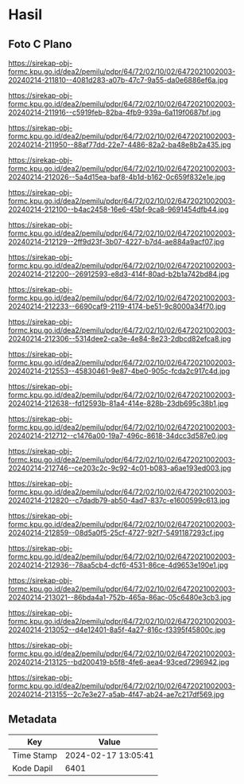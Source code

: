 # Hasil

## Foto C Plano

https://sirekap-obj-formc.kpu.go.id/dea2/pemilu/pdpr/64/72/02/10/02/6472021002003-20240214-211810--4081d283-a07b-47c7-9a55-da0e6886ef6a.jpg

https://sirekap-obj-formc.kpu.go.id/dea2/pemilu/pdpr/64/72/02/10/02/6472021002003-20240214-211916--c5919feb-82ba-4fb9-939a-6a119f0687bf.jpg

https://sirekap-obj-formc.kpu.go.id/dea2/pemilu/pdpr/64/72/02/10/02/6472021002003-20240214-211950--88af77dd-22e7-4486-82a2-ba48e8b2a435.jpg

https://sirekap-obj-formc.kpu.go.id/dea2/pemilu/pdpr/64/72/02/10/02/6472021002003-20240214-212026--5a4d15ea-baf8-4b1d-b162-0c659f832e1e.jpg

https://sirekap-obj-formc.kpu.go.id/dea2/pemilu/pdpr/64/72/02/10/02/6472021002003-20240214-212100--b4ac2458-16e6-45bf-9ca8-9691454dfb44.jpg

https://sirekap-obj-formc.kpu.go.id/dea2/pemilu/pdpr/64/72/02/10/02/6472021002003-20240214-212129--2ff9d23f-3b07-4227-b7d4-ae884a9acf07.jpg

https://sirekap-obj-formc.kpu.go.id/dea2/pemilu/pdpr/64/72/02/10/02/6472021002003-20240214-212200--26912593-e8d3-414f-80ad-b2b1a742bd84.jpg

https://sirekap-obj-formc.kpu.go.id/dea2/pemilu/pdpr/64/72/02/10/02/6472021002003-20240214-212233--6690caf9-2119-4174-be51-9c8000a34f70.jpg

https://sirekap-obj-formc.kpu.go.id/dea2/pemilu/pdpr/64/72/02/10/02/6472021002003-20240214-212306--5314dee2-ca3e-4e84-8e23-2dbcd82efca8.jpg

https://sirekap-obj-formc.kpu.go.id/dea2/pemilu/pdpr/64/72/02/10/02/6472021002003-20240214-212553--45830461-9e87-4be0-905c-fcda2c917c4d.jpg

https://sirekap-obj-formc.kpu.go.id/dea2/pemilu/pdpr/64/72/02/10/02/6472021002003-20240214-212638--fd12593b-81a4-414e-828b-23db695c38b1.jpg

https://sirekap-obj-formc.kpu.go.id/dea2/pemilu/pdpr/64/72/02/10/02/6472021002003-20240214-212712--c1476a00-19a7-496c-8618-34dcc3d587e0.jpg

https://sirekap-obj-formc.kpu.go.id/dea2/pemilu/pdpr/64/72/02/10/02/6472021002003-20240214-212746--ce203c2c-9c92-4c01-b083-a6ae193ed003.jpg

https://sirekap-obj-formc.kpu.go.id/dea2/pemilu/pdpr/64/72/02/10/02/6472021002003-20240214-212820--c7dadb79-ab50-4ad7-837c-e1600599c613.jpg

https://sirekap-obj-formc.kpu.go.id/dea2/pemilu/pdpr/64/72/02/10/02/6472021002003-20240214-212859--08d5a0f5-25cf-4727-92f7-5491187293cf.jpg

https://sirekap-obj-formc.kpu.go.id/dea2/pemilu/pdpr/64/72/02/10/02/6472021002003-20240214-212936--78aa5cb4-dcf6-4531-86ce-4d9653e190e1.jpg

https://sirekap-obj-formc.kpu.go.id/dea2/pemilu/pdpr/64/72/02/10/02/6472021002003-20240214-213021--86bda4a1-752b-465a-86ac-05c6480e3cb3.jpg

https://sirekap-obj-formc.kpu.go.id/dea2/pemilu/pdpr/64/72/02/10/02/6472021002003-20240214-213052--d4e12401-8a5f-4a27-816c-f3395f45800c.jpg

https://sirekap-obj-formc.kpu.go.id/dea2/pemilu/pdpr/64/72/02/10/02/6472021002003-20240214-213125--bd200419-b5f8-4fe6-aea4-93ced7296942.jpg

https://sirekap-obj-formc.kpu.go.id/dea2/pemilu/pdpr/64/72/02/10/02/6472021002003-20240214-213155--2c7e3e27-a5ab-4f47-ab24-ae7c217df569.jpg


## Metadata

| Key        | Value               |
| ---------- | ------------------- |
| Time Stamp | 2024-02-17 13:05:41 |
| Kode Dapil | 6401                |



